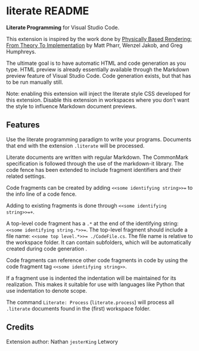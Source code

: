 # literate README

**Literate Programming** for Visual Studio Code.

This extension is inspired by the work done by [Physically Based Rendering: From
Theory To Implementation](http://www.pbr-book.org) by Matt Pharr, Wenzel Jakob,
and Greg Humphreys.

The ultimate goal is to have automatic HTML and code generation as you type.
HTML preview is already essentially available through the Markdown preview
feature of Visual Studio Code. Code generation exists, but that has to be run
manually still.

Note: enabling this extension will inject the literate style CSS developed for
this extension. Disable this extension in workspaces where you don't want the
style to influence Markdown document previews.

## Features

Use the literate programming paradigm to write your programs. Documents that end
with the extension `.literate` will be processed.

Literate documents are written with regular Markdown. The CommonMark
specification is followed through the use of the markdown-it library. The code
fence has been extended to include fragment identifiers and their related
settings.

Code fragments can be created by adding `<<some identifying string>>=` to the
info line of a code fence.

Adding to existing fragments is done through `<<some identifying string>>=+`.

A top-level code fragment has a `.*` at the end of the identifying string:
`<<some identifying string.*>>=`. The top-level fragment should include a file
name: `<<some top level.*>>= ./CodeFile.cs`. The file name is relative to the
workspace folder. It can contain subfolders, which will be automatically created
during code generation .

Code fragments can reference other code fragments in code by using the code
fragment tag `<<some identifying string>>`.

If a fragment use is indented the indentation will be maintained for its
realization. This makes it suitable for use with languages like Python that use
indentation to denote scope.

The command `Literate: Process` (`literate.process`) will process all
`.literate` documents found in the (first) workspace folder.

## Credits

Extension author: Nathan `jesterKing` Letwory